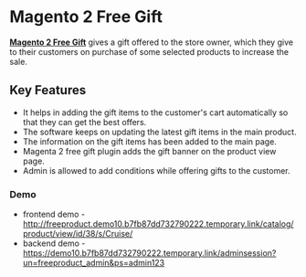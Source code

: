 <body>
	<main>
		<div class="content-wrapper">
			<div class="content-inner">
				<h1>Magento 2 Free Gift</h1>
				<p><strong><a href="https://www.mageants.com/free-gift-for-magento-2.html">Magento 2 Free Gift</strong></a> gives a gift offered to the store owner, which they give to their customers on purchase of some selected products to increase the sale.</p>
				<div class="features-wrapper">
					<h2>Key Features</h2>
					<ul>
						<li>It helps in adding the gift items to the customer's cart automatically so that they can get the best offers.</li>
						<li>The software keeps on updating the latest gift items in the main product.</li>
						<li>The information on the gift items has been added to the main page.</li>
						<li>Magenta 2 free gift plugin adds the gift banner on the product view page.</li>
						<li>Admin is allowed to add conditions while offering gifts to the customer.</li>
					</ul>
				</div>
				<div class="more-features">
					<h3>Demo</h3>
					<ul>
						<li>frontend demo - <a href="http://freeproduct.demo10.b7fb87dd732790222.temporary.link/catalog/product/view/id/38/s/Cruise/">http://freeproduct.demo10.b7fb87dd732790222.temporary.link/catalog/product/view/id/38/s/Cruise/</a></li>
						<li>backend demo - <a href="https://demo10.b7fb87dd732790222.temporary.link/adminsession?un=freeproduct_admin&ps=admin123">https://demo10.b7fb87dd732790222.temporary.link/adminsession?un=freeproduct_admin&ps=admin123</a></li>
					</ul>
				</div>
			</div>
		</div>
	</main>
</body>
</html>
